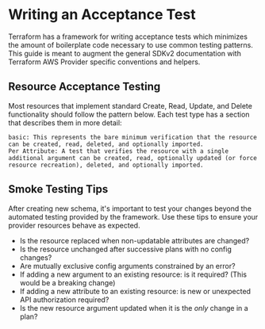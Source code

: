# Writing an Acceptance Test

Terraform has a framework for writing acceptance tests which minimizes the amount of boilerplate code necessary to use common testing patterns. This guide is meant to augment the general SDKv2 documentation with Terraform AWS Provider specific conventions and helpers.

## Resource Acceptance Testing

Most resources that implement standard Create, Read, Update, and Delete functionality should follow the pattern below. Each test type has a section that describes them in more detail:

    basic: This represents the bare minimum verification that the resource can be created, read, deleted, and optionally imported.
    Per Attribute: A test that verifies the resource with a single additional argument can be created, read, optionally updated (or force resource recreation), deleted, and optionally imported.

## Smoke Testing Tips

After creating new schema, it's important to test your changes beyond the automated testing provided by the framework. Use these tips to ensure your provider resources behave as expected.

- Is the resource replaced when non-updatable attributes are changed?
- Is the resource unchanged after successive plans with no config changes?
- Are mutually exclusive config arguments constrained by an error?
- If adding a new argument to an existing resource: is it required? (This would be a breaking change)
- If adding a new attribute to an existing resource: is new or unexpected API authorization required?
- Is the new resource argument updated when it is the _only_ change in a plan?
